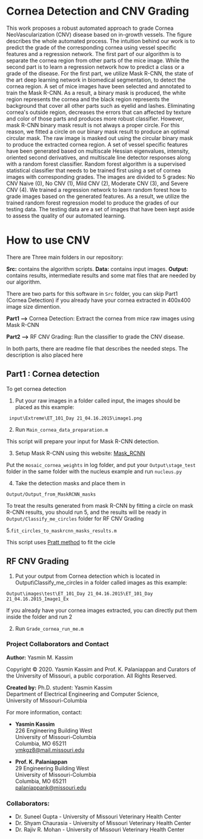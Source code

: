 # Cornea Detection and CNV Grading
This work proposes a robust automated approach to grade Cornea NeoVascularization (CNV) disease based on in-growth vessels. The figure describes the whole automated process. The intuition behind our work is to predict the grade of the corresponding cornea using vessel specific features and a regression network. The first part of our algorithm is to separate the cornea region from other parts of the mice image. While the second part is to learn a regression network how to predict a class or a grade of the disease. For the first part, we utilize Mask R-CNN, the state of the art deep learning network in biomedical segmentation, to detect the cornea region. A set of mice images have been selected and annotated to train the Mask R-CNN. As a result, a binary mask is produced, the white region represents the cornea and the black region represents the background that cover all other parts such as eyelid and lashes. Eliminating cornea's outside region, decreases the errors that can affected by texture and color of those parts and produces more robust classifier. However, mask R-CNN binary mask result is not always a proper circle. For this reason, we fitted a circle on our binary mask result to produce an optimal circular mask. The raw image is masked out using the circular binary mask to produce the extracted cornea region. A set of vessel specific features have been generated based on multiscale Hessian eigenvalues, intensity, oriented second derivatives, and multiscale line detector responses along with a random forest classifier. Random forest algorithm is a supervised statistical classifier that needs to be trained first using a set of cornea images with corresponding grades. The images are divided to 5 grades: No CNV Naive (0), No CNV (1), Mild CNV (2), Moderate CNV (3), and Severe CNV (4). We trained a regression network to learn random forest how to grade images based on the generated features. As a result, we utilize the trained random forest regression model to produce the grades of our testing data. The testing data are a set of images that have been kept aside to assess the quality of our automated learning.

# How to use CNV

There are Three main folders in our repository:

**Src:** contains the algorithm scripts.
**Data:** contains input images.
**Output:** contains results, intermediate results and some mat files that are needed by our algorithm. 


There are two parts for this software in ```Src``` folder, you can skip Part1 (Cornea Detection) if you already have your cornea extracted in 400x400 image size dimention. 

**Part1 -->** Cornea Detection: Extract the cornea from mice raw images using Mask R-CNN

**Part2 -->** RF CNV Grading: Run the classifier to grade the CNV disease.

In both parts, there are readme file that describes the needed steps. The description is also placed here


## Part1 : Cornea detection 

To get cornea detection

1. Put your raw images in a folder called input, the images should be placed as this example:

``` input\Extreme\ET_101_Day 21_04.16.2015\image1.png```

2. Run ```Main_cornea_data_preparation.m```

This script will prepare your input for Mask R-CNN detection.

3. Setup Mask R-CNN using this website: [Mask_RCNN](https://github.com/matterport/Mask_RCNN)

Put the ```mosaic_cornea_weights``` in log folder, and put your ```Output\stage_test``` folder in the same folder with the nucleus example and run ```nucleus.py``` 

4. Take the detection masks and place them in 

```Output/Output_from_MaskRCNN_masks```

To treat the results generated from mask R-CNN by fitting a circle on mask R-CNN results, you should run 5, and the results will be ready in ```Output/Classify_me_circles``` folder for RF CNV Grading

5.```fit_circles_to_maskrcnn_masks_results.m```
 
This script uses [Pratt method](https://www.mathworks.com/matlabcentral/fileexchange/22643-circle-fit-pratt-method) to fit the cicle


## RF CNV Grading

1. Put your output from Cornea detection which is located in Output\Classify_me_circles in a folder called images as this example:

``` Output\images\test\ET_101_Day 21_04.16.2015\ET_101_Day 21_04.16.2015_Image1_Ex ```

If you already have your cornea images extracted, you can directly put them inside the folder and run 2

2. Run ```Grade_cornea_run_me.m```

### Project Collaborators and Contact

**Author:** Yasmin M. Kassim

Copyright &copy; 2020. Yasmin Kassim and Prof. K. Palaniappan and Curators of the University of Missouri, a public corporation. All Rights Reserved.

**Created by:** Ph.D. student: Yasmin Kassim  
Department of Electrical Engineering and Computer Science,  
University of Missouri-Columbia  

For more information, contact:

* **Yasmin Kassim**  
226 Engineering Building West  
University of Missouri-Columbia  
Columbia, MO 65211  
ymkgz8@mail.missouri.edu  


* **Prof. K. Palaniappan**  
29 Engineering Building West  
University of Missouri-Columbia  
Columbia, MO 65211  
palaniappank@missouri.edu  

### Collaborators: 
* Dr. Suneel Gupta - University of Missouri Veterinary Health Center
* Dr. Shyam Chaurasia - University of Missouri Veterinary Health Center
* Dr. Rajiv R. Mohan - University of Missouri Veterinary Health Center
